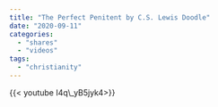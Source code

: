 ```yaml
---
title: "The Perfect Penitent by C.S. Lewis Doodle"
date: "2020-09-11"
categories:
  - "shares"
  - "videos"
tags:
  - "christianity"
---
```


<div style="width: 70vw;">{{< youtube I4q\_yB5jyk4>}}</div>
